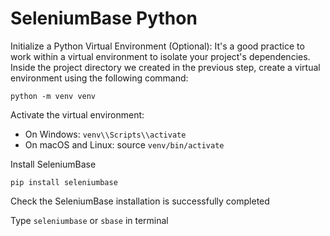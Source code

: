 # SeleniumBase Python

Initialize a Python Virtual Environment (Optional): It's a good practice to work within a virtual environment to isolate your project's dependencies. Inside the project directory we created in the previous step, create a virtual environment using the following command:

```python -m venv venv```

Activate the virtual environment:

- On Windows: ```venv\\Scripts\\activate```
- On macOS and Linux: source ```venv/bin/activate```

Install SeleniumBase

```pip install seleniumbase```

Check the SeleniumBase installation is successfully completed

Type ```seleniumbase``` or ```sbase``` in terminal
